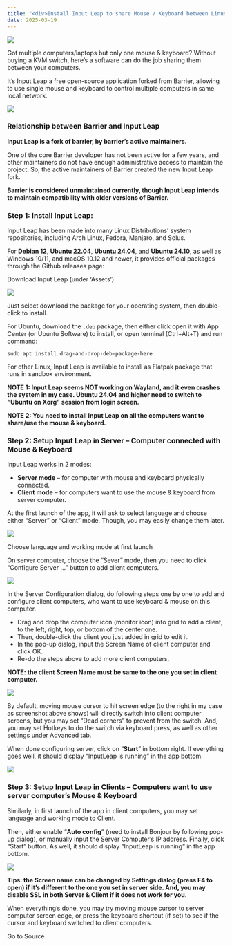 ```yaml
---
title: "<div>Install Input Leap to share Mouse / Keyboard between Linux, Windows & macOS</div>"
date: 2025-03-19
---
```


![](https://ubuntuhandbook.org/wp-content/uploads/2025/03/input-leap-icon-250x250.webp)

Got multiple computers/laptops but only one mouse & keyboard? Without buying a KVM switch, here’s a software can do the job sharing them between your computers.

It’s Input Leap a free open-source application forked from Barrier, allowing to use single mouse and keyboard to control multiple computers in same local network.

![](https://ubuntuhandbook.org/wp-content/uploads/2021/06/multi-machines-600x335.jpg)

### Relationship between Barrier and Input Leap

**Input Leap is a fork of barrier, by barrier’s active maintainers.**

One of the core Barrier developer has not been active for a few years, and other maintainers do not have enough administrative access to maintain the project. So, the active maintainers of Barrier created the new Input Leap fork.

**Barrier is considered unmaintained currently, though Input Leap intends to maintain compatibility with older versions of Barrier.**

### Step 1: Install Input Leap:

Input Leap has been made into many Linux Distributions’ system repositories, including Arch Linux, Fedora, Manjaro, and Solus.

For **Debian 12**, **Ubuntu 22.04**, **Ubuntu 24.04**, and **Ubuntu 24.10**, as well as Windows 10/11, and macOS 10.12 and newer, it provides official packages through the Github releases page:

Download Input Leap (under ‘Assets’)

![](https://ubuntuhandbook.org/wp-content/uploads/2025/03/download-inputleap-700x359.webp)

Just select download the package for your operating system, then double-click to install.

For Ubuntu, download the `.deb` package, then either click open it with App Center (or Ubuntu Software) to install, or open terminal (Ctrl+Alt+T) and run command:

```
sudo apt install drag-and-drop-deb-package-here
```

For other Linux, Input Leap is available to install as Flatpak package that runs in sandbox environment.

**NOTE 1: Input Leap seems NOT working on Wayland, and it even crashes the system in my case. Ubuntu 24.04 and higher need to switch to “Ubuntu on Xorg” session from login screen.**

**NOTE 2: You need to install Input Leap on all the computers want to share/use the mouse & keyboard.**

### Step 2: Setup Input Leap in Server – Computer connected with Mouse & Keyboard

Input Leap works in 2 modes:

- **Server mode** – for computer with mouse and keyboard physically connected.
- **Client mode** – for computers want to use the mouse & keyboard from server computer.

At the first launch of the app, it will ask to select language and choose either “Server” or “Client” mode. Though, you may easily change them later.

![](https://ubuntuhandbook.org/wp-content/uploads/2025/03/inputleap-lang-mode-700x580.webp)

Choose language and working mode at first launch

On server computer, choose the “Sever” mode, then you need to click “Configure Server …” button to add client computers.

![](https://ubuntuhandbook.org/wp-content/uploads/2025/03/inputleap-serverwindow.webp)

In the Server Configuration dialog, do following steps one by one to add and configure client computers, who want to use keyboard & mouse on this computer.

- Drag and drop the computer icon (monitor icon) into grid to add a client, to the left, right, top, or bottom of the center one.
- Then, double-click the client you just added in grid to edit it.
- In the pop-up dialog, input the Screen Name of client computer and click OK.
- Re-do the steps above to add more client computers.

**NOTE: the client Screen Name must be same to the one you set in client computer.**

![](https://ubuntuhandbook.org/wp-content/uploads/2025/03/inputleap-addclient-700x544.webp)

By default, moving mouse cursor to hit screen edge (to the right in my case as screenshot above shows) will directly switch into client computer screens, but you may set “Dead corners” to prevent from the switch. And, you may set Hotkeys to do the switch via keyboard press, as well as other settings under Advanced tab.

When done configuring server, click on “**Start**” in bottom right. If everything goes well, it should display “InputLeap is running” in the app bottom.

![](https://ubuntuhandbook.org/wp-content/uploads/2025/03/inputleap-serverunning.webp)

### Step 3: Setup Input Leap in Clients – Computers want to use server computer’s Mouse & Keyboard

Similarly, in first launch of the app in client computers, you may set language and working mode to Client.

Then, either enable “**Auto config**” (need to install Bonjour by following pop-up dialog), or manually input the Server Computer’s IP address. Finally, click “Start” button. As well, it should display “InputLeap is running” in the app bottom.

![](https://ubuntuhandbook.org/wp-content/uploads/2025/03/inputleap-client1.webp)

**Tips: the Screen name can be changed by Settings dialog (press F4 to open) if it’s different to the one you set in server side. And, you may disable SSL in both Server & Client if it does not work for you.**

When everything’s done, you may try moving mouse cursor to server computer screen edge, or press the keyboard shortcut (if set) to see if the cursor and keyboard switched to client computers.

Go to Source
